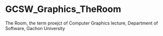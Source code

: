 # GCSW_Graphics_TheRoom
The Room, the term proejct of Computer Graphics lecture, Department of Software, Gachon University
